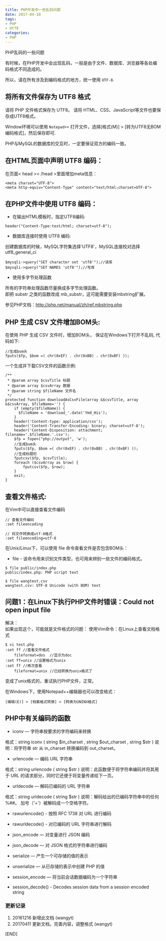 ```yaml
---
title: PHP开发中一些乱码问题
date: 2017-04-10
tags: 
- PHP
- Utf8
categories:
- PHP
---
```


PHP乱码的一些问题



有时候，在PHP开发中会出现乱码，一般是由于文件、数据库、浏览器等各处编码格式不同造成的。 

所以，请在所有涉及到编码格式的地方，统一使用 `UTF-8`.

## 将所有文件保存为 UTF8 格式

请将 PHP 文件格式保存为 UTF8。
请将 HTML、CSS、JavaScript等文件也要保存成UTF8格式。

Window环境可以使用 `Notepad++` 打开文件，选择[格式(M)] > [转为UTF8无BOM编码格式]，然后保存即可.

PHP与MySQL的数据库的交互时，一定要保证双方的编码一致。


## 在HTML页面中声明 UTF8 编码：

在页面< head >< /head >里面增加meta信息：

```
<meta charset="UTF-8">
<meta http-equiv="Content-Type" content="text/html;charset=UTF-8">
```


## 在PHP文件中使用 UTF8 编码：

* 在输出HTML模板时，指定UTF8编码: 

```
header("Content-Type:text/html; charset=utf-8");
```

* 数据库连接时使用 UTF8 编码:

创建数据库的时候，MySQL字符集选择'UTF8'，MySQL连接校对选择utf8_general_ci

```
$mysqli->query("SET character set 'utf8'");//读库 
$mysqli->query("SET NAMES 'utf8'");//写库 
```

* 使用多字节处理函数

所有的字符串处理函数尽量换成多字节处理函数。  
即把 substr 之类的函数改成 mb_substr，这可能需要安装mbstring扩展。

参见PHP文档：http://php.net/manual/zh/ref.mbstring.php


## PHP 生成 CSV 文件增加BOM头: 

在使用 PHP 生成 CSV 文件时，增加BOM头， 保证在Windows下打开不乱码, 代码如下:

```
//生成bom头
fputs($fp, $bom =( chr(0xEF) . chr(0xBB) . chr(0xBF) ));
```

一个生成并下载CSV文件的函数示例:

```
/**
 * @param array $csvTitle 标题
 * @param array $csvArray 数据
 * @param string $fileName 文件名
 */
protected function downloadAsCsvFile(array &$csvTitle, array &$csvArray, $fileName='') {
    if (empty($fileName)) {
      $fileName = 'download_'.date('Ymd_His');
    }
    header('Content-type: application/csv');
    header('Content-Transfer-Encoding: binary; charset=utf-8');
    header('Content-Disposition: attachment; filename='.$fileName.'.csv');
    $fp = fopen("php://output", 'w');
    //生成bom头
    fputs($fp, $bom =( chr(0xEF) . chr(0xBB) . chr(0xBF) ));
    //生成标题栏
    fputcsv($fp, $csvTitle);
    foreach ($csvArray as $row) {
        fputcsv($fp, $row);
    }
    exit;
}
```

## 查看文件格式: 

在Vim中可以直接查看文件编码

```
// 查看文件编码
:set fileencoding

// 将文件转换成utf-8格式
:set fileencoding=utf-8
```

在Unix/Linux下，可以使用 file 命令查看文件是否包含BOM头：

* file - 该命令用来识别文件类型，也可用来辨别一些文件的编码格式。

```
$ file public/index.php
public/index.php: PHP script text

$ file wangtest.csv
wangtest.csv: UTF-8 Unicode (with BOM) text
```

## 问题1：在Linux下执行PHP文件时错误：Could not open input file

解决：  
如果出现这个，可能就是文件格式的问题：
使用Vim命令：在Linux上查看文档格式 

```
$ vi test.php  
:set ff //查看文件格式
    fileformat=dos  //显示为doc
:set ff=unix //设置格式为unix  
:set ff //再次查看 
    fileformat=unix //已经转换为unix格式了
```

变成了unix格式的，重试执行PHP文件，正常。

在Windows下，使用Notepad++编辑器也可以改变格式：

```
[编辑(E)] > [档案格式转换] > [转换为UNINX格式]
```

## PHP中有关编码的函数

* iconv — 字符串按要求的字符编码来转换

 格式：string iconv ( string $in_charset , string $out_charset , string $str )
 说明：将字符串 str 从 in_charset 转换编码到 out_charset。 

* urlencode — 编码 URL 字符串

 格式：string urlencode ( string $str )
 说明：此函数便于将字符串编码并将其用于 URL 的请求部分，同时它还便于将变量传递给下一页。 

* urldecode — 解码已编码的 URL 字符串

 格式：string urldecode ( string $str )
 说明：解码给出的已编码字符串中的任何 %##。 加号（'+'）被解码成一个空格字符。

* rawurlencode() - 按照 RFC 1738 对 URL 进行编码

* rawurldecode() - 对已编码的 URL 字符串进行解码

* json_encode — 对变量进行 JSON 编码

* json_decode — 对 JSON 格式的字符串进行编码

* serialize — 产生一个可存储的值的表示 

* unserialize — 从已存储的表示中创建 PHP 的值

* session_encode — 将当前会话数据编码为一个字符串

* session_decode() - Decodes session data from a session encoded string

### 更新记录

1. 20161216 新增此文档 (wangyt)
2. 20170411 更新文档，完善内容，调整格式 (wangyt)

[END]
